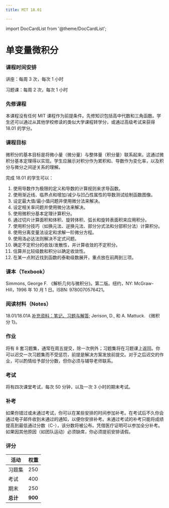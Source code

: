 ```yaml
---
title: MIT 18.01 

---
```


import DocCardList from '@theme/DocCardList';


# 单变量微积分 

### 课程时间安排

讲座：每周 3 次，每次 1 小时

习题课：每周 2 次，每次 1 小时

### 先修课程

本课程没有任何 MIT 课程作为前提条件。先修知识包括高中代数和三角函数。学生还可以通过从其他学校修读的类似大学课程转学分，或通过高级考试来获得 18.01 的学分。

### 课程目标

微积分的基本目标是将微小量（微分量）与整体量（积分量）联系起来。这通过微积分基本定理得以实现。学生应展示对积分作为累积和、导数作为变化率，以及积分与微分之间逆关系的理解。

完成 18.01 的学生可以：

1. 使用导数作为极限的定义和导数的计算规则来求导函数。
2. 使用渐近线、临界点和增加/减少与凹凸性属性的导数测试绘制函数图像。
3. 设定最大值/最小值问题并使用微分法来解决。
4. 设定相关率问题并使用微分法来解决。
5. 使用微积分基本定理计算积分。
6. 通过切片计算面积和体积、旋转体积、弧长和旋转表面积来应用积分。
7. 使用积分技巧（如换元法、逆换元法、部分分式法和分部积分法）计算积分。
8. 使用分离变量法设定和求解一阶微分方程。
9. 使用洛必达法则解决不定式问题。
10. 确定不定积分的收敛/发散性，并计算收敛的不定积分。
11. 估算并比较级数和积分以确定收敛性。
12. 在某一点附近找到函数的泰勒级数展开，重点放在前两到三项。

### 课本（Texbook）

Simmons, George F. 《解析几何与微积分》。第二版。纽约，NY: McGraw-Hill，1996 年 10 月 1 日。ISBN: 9780070576421。

### 阅读材料（Notes）

18.01/18.01A [补充资料：笔记、习题与解答](https://ocw.mit.edu/courses/18-01-single-variable-calculus-fall-2006/pages/readings/course-reader/); Jerison, D., 和 A. Mattuck. 《微积分 1》。

### 作业

将有 8 套习题集，通常在周五提交，除一次例外；习题集将在习题课上返回。你可以迟交一次习题集而不受惩罚，前提是解决方案发放前提交。对于之后迟交的作业，可以酌情给予部分分数，但你必须与辅导老师联系。

### 考试

将有四次课堂考试，每次 50 分钟，以及一次 3 小时的期末考试。

### 补考

如果你错过或未通过考试，你可以在某些安排的时间参加补考。在考试后不久你会通过电子邮件收到未通过的通知，以便你安排补考。未通过考试的补考只能将成绩提高到最低通过分数（C-），该分数将被公布。凭借医疗证明可以参加全分补考。如果因其他原因（如团队运动）必须缺席，你必须提前安排请假。

### 评分

| 活动 | 权重 |
| --- | --- |
| 习题集 | 250 |
| 考试 | 400 |
| 期末 | 250 |
| **总计** | **900** |
